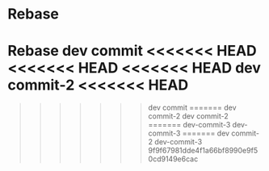 # Rebase
Rebase
dev commit
<<<<<<< HEAD
<<<<<<< HEAD
<<<<<<< HEAD
dev commit-2
<<<<<<< HEAD
=======
>>>>>>> dev commit
=======
dev commit-2
>>>>>>> dev commit-2
=======
dev-commit-3
>>>>>>> dev-commit-3
=======
dev commit-2
dev-commit-3
>>>>>>> 9f9f67981dde4f1a66bf8990e9f50cd9149e6cac
